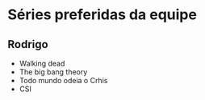 # Séries preferidas da equipe

## Rodrigo

* Walking dead
* The big bang theory
* Todo mundo odeia o Crhis
* CSI
